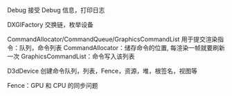 Debug
接受 Debug 信息，打印日志

DXGIFactory
交换链，枚举设备

CommandAllocator/CommandQueue/GraphicsCommandList
用于提交渲染指令：队列，命令列表
CommandAllocator：储存命令的位置, 每渲染一帧就要刷新一次
GraphicsCommandList：命令写入该列表




D3dDevice
创建命令队列，列表，Fence，资源，堆，根签名，视图等

Fence：GPU 和 CPU 的同步问题
